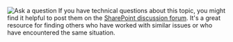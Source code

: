 ![Ask a question](/office/media/icons/pngs/users-group-blue-32.png) 
If you have technical questions about this topic, you might find it helpful to post them on the [SharePoint discussion forum](https://social.technet.microsoft.com/Forums/sharepoint/home?forum=onlineservicessharepoint). It's a great resource for finding others who have worked with similar issues or who have encountered the same situation.

